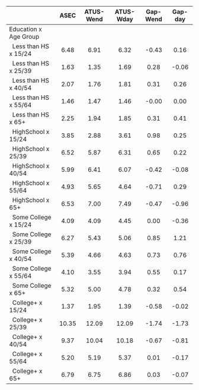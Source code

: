 
|                      |         ASEC |    ATUS-Wend |    ATUS-Wday |     Gap-Wend |      Gap-day |
| -------------------- | :----------: | :----------: | :----------: | :----------: | :----------: |
| Education x Age Group |              |              |              |              |              |
| &nbsp;&nbsp;Less than HS x 15/24 |         6.48 |         6.91 |         6.32 |        -0.43 |         0.16 |
| &nbsp;&nbsp;Less than HS x 25/39 |         1.63 |         1.35 |         1.69 |         0.28 |        -0.06 |
| &nbsp;&nbsp;Less than HS x 40/54 |         2.07 |         1.76 |         1.81 |         0.31 |         0.26 |
| &nbsp;&nbsp;Less than HS x 55/64 |         1.46 |         1.47 |         1.46 |        -0.00 |         0.00 |
| &nbsp;&nbsp;Less than HS x 65+ |         2.25 |         1.94 |         1.85 |         0.31 |         0.41 |
| &nbsp;&nbsp;HighSchool x 15/24 |         3.85 |         2.88 |         3.61 |         0.98 |         0.25 |
| &nbsp;&nbsp;HighSchool x 25/39 |         6.52 |         5.87 |         6.31 |         0.65 |         0.22 |
| &nbsp;&nbsp;HighSchool x 40/54 |         5.99 |         6.41 |         6.07 |        -0.42 |        -0.08 |
| &nbsp;&nbsp;HighSchool x 55/64 |         4.93 |         5.65 |         4.64 |        -0.71 |         0.29 |
| &nbsp;&nbsp;HighSchool x 65+ |         6.53 |         7.00 |         7.49 |        -0.47 |        -0.96 |
| &nbsp;&nbsp;Some College x 15/24 |         4.09 |         4.09 |         4.45 |         0.00 |        -0.36 |
| &nbsp;&nbsp;Some College x 25/39 |         6.27 |         5.43 |         5.06 |         0.85 |         1.21 |
| &nbsp;&nbsp;Some College x 40/54 |         5.39 |         4.66 |         4.63 |         0.73 |         0.76 |
| &nbsp;&nbsp;Some College x 55/64 |         4.10 |         3.55 |         3.94 |         0.55 |         0.17 |
| &nbsp;&nbsp;Some College x 65+ |         5.32 |         5.00 |         4.78 |         0.32 |         0.54 |
| &nbsp;&nbsp;College+ x 15/24 |         1.37 |         1.95 |         1.39 |        -0.58 |        -0.02 |
| &nbsp;&nbsp;College+ x 25/39 |        10.35 |        12.09 |        12.09 |        -1.74 |        -1.73 |
| &nbsp;&nbsp;College+ x 40/54 |         9.37 |        10.04 |        10.18 |        -0.67 |        -0.81 |
| &nbsp;&nbsp;College+ x 55/64 |         5.20 |         5.19 |         5.37 |         0.01 |        -0.17 |
| &nbsp;&nbsp;College+ x 65+ |         6.79 |         6.75 |         6.86 |         0.03 |        -0.07 |

